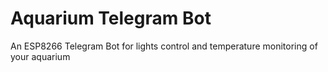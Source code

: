 # Aquarium Telegram Bot
 An ESP8266 Telegram Bot for lights control and temperature monitoring of your aquarium
